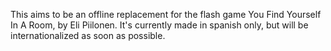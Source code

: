 This aims to be an offline replacement for the flash game
You Find Yourself In A Room, by Eli Piilonen. It's currently
made in spanish only, but will be internationalized as soon as
possible.